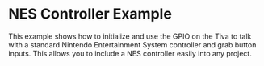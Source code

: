 NES Controller Example
============================

This example shows how to initialize and use the GPIO on the Tiva to talk with a standard Nintendo Entertainment System controller and grab button inputs. This allows you to include a NES controller easily into any project.